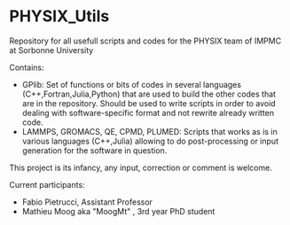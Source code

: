 # PHYSIX_Utils

Repository for all usefull scripts and codes for the PHYSIX team of IMPMC at Sorbonne University

Contains:
- GPlib: Set of functions or bits of codes in several languages (C++,Fortran,Julia,Python) that are used to build the other codes that are in the repository. Should be used to write scripts in order to avoid dealing with software-specific format and not rewrite already written code.
- LAMMPS, GROMACS, QE, CPMD, PLUMED: Scripts that works as is in various languages (C++,Julia) allowing to do post-processing or input generation for the software in question.

This project is its infancy, any input, correction or comment is welcome. 

Current participants:
- Fabio Pietrucci, Assistant Professor
- Mathieu Moog aka "MoogMt" , 3rd year PhD student

